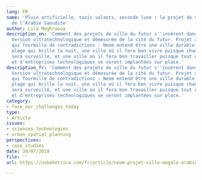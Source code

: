 ```yaml
---
lang: FR
name: 'Pluie artificielle, taxis volants, seconde lune : le projet de ville mégalo
  de l’Arabie Saoudite'
author: Lila Meghraoua
description_en: 'Comment des projets de ville du futur s''insèrent dans les cultures.
  Version ultratechnologique et démesurée de la cité du futur. Projet ambitieux mais
  qui fourmille de contradictions : Neom entend être une ville durable mais avec une
  plage qui brille la nuit, une ville où il fera bon vivre puisque chaque citoyen
  sera surveillé, et une ville où il fera bon travailler puisque tout un tas de start-up
  et d’entreprises technologiques se seront implantées sur place.'
description_fr: 'Comment des projets de ville du futur s''insèrent dans les cultures.
  Version ultratechnologique et démesurée de la cité du futur. Projet ambitieux mais
  qui fourmille de contradictions : Neom entend être une ville durable mais avec une
  plage qui brille la nuit, une ville où il fera bon vivre puisque chaque citoyen
  sera surveillé, et une ville où il fera bon travailler puisque tout un tas de start-up
  et d’entreprises technologiques se seront implantées sur place.'
category:
- face_our_challenges_today
type:
- Article
issues:
- sciences_technologies
- urban_spatial_planning
perspectives:
- case_studies
date: 30/07/2019
file: ''
url: https://usbeketrica.com/fr/article/neom-projet-ville-megalo-arabie-saoudite

---
```

